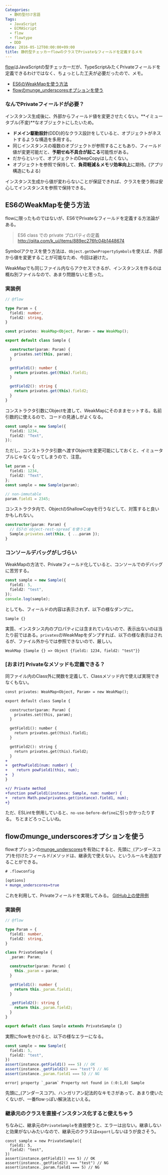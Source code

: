 ```yaml
---
Categories:
  - 静的型付け言語
Tags:
  - JavaScript
  - ECMAScript
  - flow
  - flowtype
  - DDD
date: 2016-05-12T08:00:00+09:00
title: 静的型チェッカーflowのクラスでPrivateなフィールドを定義するメモ
---
```


[flow](http://flowtype.org/)はJavaScriptの型チェッカーだが、TypeScriptみたくPrivateフィールドを定義できるわけではなく、ちょっとした工夫が必要だったので、メモ。

* [ES6のWeakMapを使う方法](#weakmap)
* [flowのmunge_underscoresオプションを使う](#munge)


### なんでPrivateフィールドが必要？

インスタンス生成後に、外部からフィールド値を変更させたくない。**イミュータブル(不変)**なオブジェクトにしたいため。

* **ドメイン駆動設計**(DDD)的なクラス設計をしていると、オブジェクトがネストするような構造を多用する。
* 同じインスタンスの複数のオブジェクトが参照することもあり、フィールド値が変更可能だと、**予期せぬ不具合が起こる**可能性がある。
* だからといって、オブジェクトのDeepCopyはしたくない。
* オブジェクトを参照で保持して、**負荷軽減＆メモリ効率向上**に期待。(アプリ構造にもよる)

インスタンス生成から値が変わらないことが保証できれば、クラスを使う側は安心してインスタンスを参照で保持できる。



<a name="weakmap"></a>
## ES6のWeakMapを使う方法

flowに限ったものではないが、ES6でPrivateなフィールドを定義する方法論がある。

> ES6 class での private プロパティの定義  
> http://qiita.com/k_ui/items/889ec276fc04b1448674

Symbolアクセスを使う方法は、`Object.getOwnPropertySymbols`を使えば、外部から値を変更することが可能なため、今回は避けた。

WeakMapでも同じファイル内ならアクセスできるが、インスタンスを作るのは概ね別ファイルなので、あまり問題ないと思った。

### 実装例

```typescript
// @flow

type Param = {
  field1: number,
  field2: string,
}

const privates: WeakMap<Object, Param> = new WeakMap();

export default class Sample {

  constructor(param: Param) {
    privates.set(this, param);
  }

  getField1(): number {
    return privates.get(this).field1;
  }

  getField2(): string {
    return privates.get(this).field2;
  }
}
```

コンストラクタ引数にObjectを渡して、WeakMapにそのままセットする。名前引数的に使えるので、コードの見通しがよくなる。

```typescript
const sample = new Sample({
  field1: 1234,
  field2: "Text",
});
```

ただし、コンストラクタ引数へ渡すObjectを変更可能にしておくと、イミュータブルじゃなくなってしまうので、注意。

```typescript
let param = {
  field1: 1234,
  field2: "Text",
};
const sample = new Sample(param);

// non-immutable
param.field1 = 2345;

```

コンストラクタ内で、ObjectのShallowCopyを行うなどして、対策すると良いかもしれない。

```typescript
constructor(param: Param) {
  // ES7の`object-rest-spread`を使うと楽
  Sample.privates.set(this, { ...param });
}
```


### コンソールデバッグがしづらい

WeakMapの方法で、Privateフィールド化していると、コンソールでのデバッグに苦労する。
```typescript
const sample = new Sample({
  field1: 5,
  field2: "test",
});
console.log(sample);
```
としても、フィールドの内容は表示されず、以下の様なダンプに。
```
Sample {}
```
実質、インスタンス内のプロパティには含まれていないので、表示出ないのは当たり前ではある。`privates`のWeakMapをダンプすれば、以下の様な表示はされるが、ファイル外からでは参照できないので、厳しい。
```
WeakMap {Sample {} => Object {field1: 1234, field2: "test"}}
```


### [おまけ] Privateなメソッドも定義できる？

同ファイル内のClass外に関数を定義して、Classメソッド内で使えば実現できなくもない。

```diff
const privates: WeakMap<Object, Param> = new WeakMap();

export default class Sample {

  constructor(param: Param) {
    privates.set(this, param);
  }

  getField1(): number {
    return privates.get(this).field1;
  }

  getField2(): string {
    return privates.get(this).field2;
  }
+
+  getPowField1(num: number) {
+    return powField1(this, num);
+  }
}

+// Private method
+function powField1(instance: Sample, num: number) {
+  return Math.pow(privates.get(instance).field1, num);
+}
```

ただ、ESLintを併用していると、`no-use-before-define`に引っかかったりする。
ちとまどろっこしいね。



<a name="munge"></a>
## flowのmunge_underscoresオプションを使う

flowオプションの[munge_underscores](http://flowtype.org/docs/advanced-configuration.html)を有効にすると、先頭に`_`(アンダースコア)を付けたフィールド/メソッドは、継承先で使えない。というルールを追加することができる。

```diff
# .flowconfig

[options]
+ munge_underscores=true

```


これを利用して、Privateフィールドを実現してみる。
[GitHub上の使用例](https://github.com/facebook/flow/blob/7e35d0bd45db81826868022b644c2c2b2b60c895/tests/class_munging/with_munging.js)

### 実装例

```typescript
// @flow

type Param = {
  field1: number,
  field2: string,
}

class PrivateSample {
  _param: Param;

  constructor(param: Param) {
    this._param = param;
  }

  getField1(): number {
    return this._param.field1;
  }

  _getField2(): string {
    return this._param.field2;
  }
}

export default class Sample extends PrivateSample {}
```

実際にflowをかけると、以下の様なエラーになる。

```typescript
const sample = new Sample({
  field1: 5,
  field2: "test",
})
assert(instance.getField1() === 5) // OK
assert(instance._getField2() === "test") // NG
assert(instance._param.field1 === 5) // NG
```
```
error| property `_param` Property not found in (:0:1,0) Sample
```

先頭に_(アンダースコア)、ハンガリアン記法的なキモさがあって、あまり使いたくないが、一番flowっぽい解決法といえる。

### 継承元のクラスを直接インスタンス化すると使えちゃう

ちなみに、継承元の`PrivateSample`を直接使うと、エラーは出ない。継承しないと効果がないみたいなので、継承元のクラスは`export`しないほうが良さそう。

```
const sample = new PrivateSample({
  field1: 5,
  field2: "test",
})
assert(instance.getField1() === 5) // OK
assert(instance._getField2() === "test") // NG
assert(instance._param.field1 === 5) // NG
```

